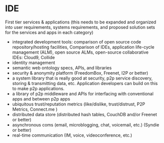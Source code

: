 IDE
===
First tier services & applications (this needs to be expanded and organized into user requirements, systems requirements, and proposed solution sets for the services and apps in each category)
* integrated development tools: comparison of open source code repository/hosting facilities, Comparison of IDEs, application life-cycle management (ALM), open source ALMs, open-source collaborative IDEs: Cloud9, Collide
* identity management
* semantic web ontology specs, APIs, and libraries
* security & anonymity platform (FreedomBox, Freenet, I2P or better)
* a system library that is really good at security, p2p service discovery, storing & transmitting data, etc. Application developers can build on this to make p2p applications.
* a library of p2p middleware and APIs for interfacing with conventional apps and between p2p apps
* ubiquitous trust/reputation metrics (like/dislike, trust/distrust, P2P Metrics, Connect.me )
* distributed data store (distributed hash tables, CouchDB and/or Freenet or better)
* asynchronous coms (email, microblogging, chat, voicemail, etc.) (Syndie or better)
* real-time communication (IM, voice, videoconference, etc.)
